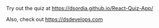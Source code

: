Try out the quiz at https://dsordia.github.io/React-Quiz-App/

Also, check out https://dsdevelops.com
